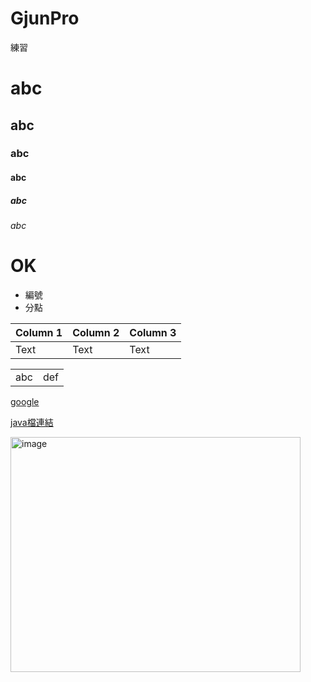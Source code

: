 # GjunPro
練習
# abc
## abc
### abc
#### abc
##### abc
###### abc

# OK

- 編號 
- 分點

| Column 1 | Column 2 | Column 3 |
| -------- | -------- | -------- |
| Text     | Text     | Text     |

<table>
  <tr>
    <td>abc</td>
    <td>def</td>
  </tr>
</table>

[google](http://www.google.com)

[java檔連結](Gjun/src/main/java/dao/MemberDao.java)

<img width="464" height="376" alt="image" src="https://github.com/user-attachments/assets/8e0ceb47-6a16-4677-83fd-16c5149c01f9" />

